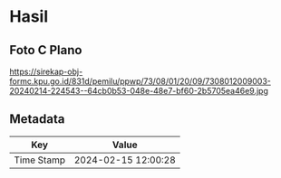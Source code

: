 # Hasil

## Foto C Plano

https://sirekap-obj-formc.kpu.go.id/831d/pemilu/ppwp/73/08/01/20/09/7308012009003-20240214-224543--64cb0b53-048e-48e7-bf60-2b5705ea46e9.jpg


## Metadata

| Key        | Value               |
| ---------- | ------------------- |
| Time Stamp | 2024-02-15 12:00:28 |



